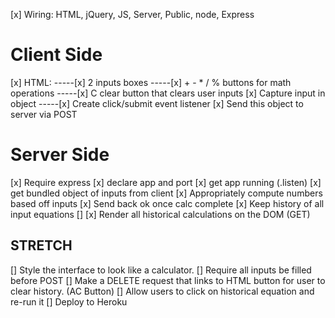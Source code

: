 [x] Wiring: HTML, jQuery, JS, Server, Public, node, Express

# Client Side

[x] HTML:
-----[x] 2 inputs boxes
-----[x] + - \* / % buttons for math operations
-----[x] C clear button that clears user inputs
[x] Capture input in object
-----[x] Create click/submit event listener
[x] Send this object to server via POST

# Server Side

[x] Require express
[x] declare app and port
[x] get app running (.listen)
[x] get bundled object of inputs from client
[x] Appropriately compute numbers based off inputs
[x] Send back ok once calc complete
[x] Keep history of all input equations []
[x] Render all historical calculations on the DOM (GET)

## STRETCH

[] Style the interface to look like a calculator.
[] Require all inputs be filled before POST
[] Make a DELETE request that links to HTML button for user to clear history. (AC Button)
[] Allow users to click on historical equation and re-run it
[] Deploy to Heroku
